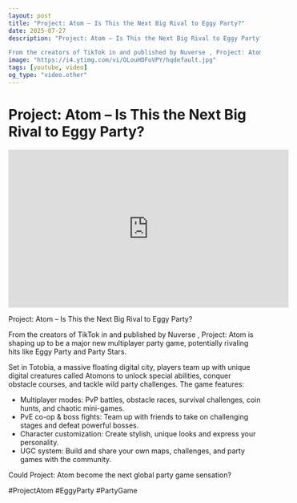 ```yaml
---
layout: post
title: "Project: Atom – Is This the Next Big Rival to Eggy Party?"
date: 2025-07-27
description: "Project: Atom – Is This the Next Big Rival to Eggy Party?

From the creators of TikTok in and published by Nuverse , Project: Atom is shaping up to be a..."
image: "https://i4.ytimg.com/vi/OLouHDFoVPY/hqdefault.jpg"
tags: [youtube, video]
og_type: "video.other"
---
```


<script type="application/ld+json">
{
  "@context": "http://schema.org",
  "@type": "VideoObject",
  "name": "Project: Atom \u2013 Is This the Next Big Rival to Eggy Party?",
  "description": "Project: Atom \u2013 Is This the Next Big Rival to Eggy Party?\n\nFrom the creators of TikTok in and published by Nuverse , Project: Atom is shaping up to be a major new multiplayer party game, potentially rivaling hits like Eggy Party and Party Stars.\n\nSet in Totobia, a massive floating digital city, players team up with unique digital creatures called Atomons to unlock special abilities, conquer obstacle courses, and tackle wild party challenges. The game features:\n\n- Multiplayer modes: PvP battles, obstacle races, survival challenges, coin hunts, and chaotic mini-games.\n- PvE co-op & boss fights: Team up with friends to take on challenging stages and defeat powerful bosses.\n- Character customization: Create stylish, unique looks and express your personality.\n- UGC system: Build and share your own maps, challenges, and party games with the community.\n\nCould Project: Atom become the next global party game sensation?\n\n#ProjectAtom #EggyParty #PartyGame",
  "thumbnailUrl": "https://i4.ytimg.com/vi/OLouHDFoVPY/hqdefault.jpg",
  "uploadDate": "2025-07-27T22:12:56",
  "embedUrl": "https://www.youtube.com/embed/OLouHDFoVPY",
  "publisher": {
    "@type": "Person",
    "name": "Celo Zaga"
  },
  "mainEntityOfPage": {
    "@type": "WebPage",
    "@id": "https://celozaga.github.io/2025/07/27/project:-atom-\u2013-is-this-the-next-big-rival-to-eggy-party?-OLouHDFoVPY.html"
  },
  "duration": "PT0M0S"
}
</script>

<script type="application/ld+json">
{
  "@context": "http://schema.org",
  "@type": "BlogPosting",
  "headline": "Project: Atom \u2013 Is This the Next Big Rival to Eggy Party?",
  "image": "https://i4.ytimg.com/vi/OLouHDFoVPY/hqdefault.jpg",
  "publisher": {
    "@type": "Person",
    "name": "Celo Zaga"
  },
  "url": "https://celozaga.github.io/2025/07/27/project:-atom-\u2013-is-this-the-next-big-rival-to-eggy-party?-OLouHDFoVPY.html",
  "datePublished": "2025-07-27T22:12:56",
  "dateCreated": "2025-07-27T22:12:56",
  "dateModified": "2025-07-27T22:12:56",
  "description": "Project: Atom \u2013 Is This the Next Big Rival to Eggy Party?\n\nFrom the creators of TikTok in and published by Nuverse , Project: Atom is shaping up to be a...",
  "author": {
    "@type": "Person",
    "name": "Celo Zaga"
  },
  "mainEntityOfPage": {
    "@type": "WebPage",
    "@id": "https://celozaga.github.io/2025/07/27/project:-atom-\u2013-is-this-the-next-big-rival-to-eggy-party?-OLouHDFoVPY.html"
  }
}
</script>

<h1 class="youtube-post-title">Project: Atom – Is This the Next Big Rival to Eggy Party?</h1>

<iframe width="560" height="315" src="https://www.youtube.com/embed/OLouHDFoVPY" class="youtube-post-embed" frameborder="0" allowfullscreen></iframe>

<p class="youtube-post-description">Project: Atom – Is This the Next Big Rival to Eggy Party?

From the creators of TikTok in and published by Nuverse , Project: Atom is shaping up to be a major new multiplayer party game, potentially rivaling hits like Eggy Party and Party Stars.

Set in Totobia, a massive floating digital city, players team up with unique digital creatures called Atomons to unlock special abilities, conquer obstacle courses, and tackle wild party challenges. The game features:

- Multiplayer modes: PvP battles, obstacle races, survival challenges, coin hunts, and chaotic mini-games.
- PvE co-op & boss fights: Team up with friends to take on challenging stages and defeat powerful bosses.
- Character customization: Create stylish, unique looks and express your personality.
- UGC system: Build and share your own maps, challenges, and party games with the community.

Could Project: Atom become the next global party game sensation?

#ProjectAtom #EggyParty #PartyGame</p>
